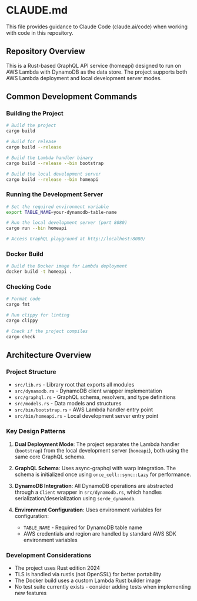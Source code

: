 # CLAUDE.md

This file provides guidance to Claude Code (claude.ai/code) when working with code in this repository.

## Repository Overview

This is a Rust-based GraphQL API service (homeapi) designed to run on AWS Lambda with DynamoDB as the data store. The project supports both AWS Lambda deployment and local development server modes.

## Common Development Commands

### Building the Project

```bash
# Build the project
cargo build

# Build for release
cargo build --release

# Build the Lambda handler binary
cargo build --release --bin bootstrap

# Build the local development server
cargo build --release --bin homeapi
```

### Running the Development Server

```bash
# Set the required environment variable
export TABLE_NAME=your-dynamodb-table-name

# Run the local development server (port 8080)
cargo run --bin homeapi

# Access GraphQL playground at http://localhost:8080/
```

### Docker Build

```bash
# Build the Docker image for Lambda deployment
docker build -t homeapi .
```

### Checking Code

```bash
# Format code
cargo fmt

# Run clippy for linting
cargo clippy

# Check if the project compiles
cargo check
```

## Architecture Overview

### Project Structure

- `src/lib.rs` - Library root that exports all modules
- `src/dynamodb.rs` - DynamoDB client wrapper implementation
- `src/graphql.rs` - GraphQL schema, resolvers, and type definitions
- `src/models.rs` - Data models and structures
- `src/bin/bootstrap.rs` - AWS Lambda handler entry point
- `src/bin/homeapi.rs` - Local development server entry point

### Key Design Patterns

1. **Dual Deployment Mode**: The project separates the Lambda handler (`bootstrap`) from the local development server (`homeapi`), both using the same core GraphQL schema.

2. **GraphQL Schema**: Uses async-graphql with warp integration. The schema is initialized once using `once_cell::sync::Lazy` for performance.

3. **DynamoDB Integration**: All DynamoDB operations are abstracted through a `Client` wrapper in `src/dynamodb.rs`, which handles serialization/deserialization using `serde_dynamodb`.

4. **Environment Configuration**: Uses environment variables for configuration:
   - `TABLE_NAME` - Required for DynamoDB table name
   - AWS credentials and region are handled by standard AWS SDK environment variables

### Development Considerations

- The project uses Rust edition 2024
- TLS is handled via rustls (not OpenSSL) for better portability
- The Docker build uses a custom Lambda Rust builder image
- No test suite currently exists - consider adding tests when implementing new features
